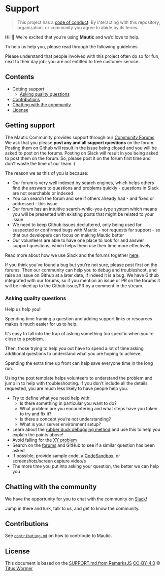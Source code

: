 # Support

> This project has a [code of conduct][coc].
> By interacting with this repository, organization, or community you agree to abide by its terms.

Hi!  👋
We’re excited that you’re using **Mautic** and we’d love to help.

To help us help you, please read through the following guidelines.

Please understand that people involved with this project often do so for fun, next to their day job; you are not entitled to free customer service.

## Contents

*   [Getting support](#getting-support)
    *   [Asking quality questions](#asking-quality-questions)
*   [Contributions](#contributions)
*   [Chatting with the community](#chatting-with-the-community)
*   [License](#license)

## Getting support

The Mautic Community provides support through our [Community Forums][forums]. We ask that you please **post any and all support questions** on the forum.  Posting them on Github will result in the issue being closed and you will be asked to post on the forums. Posting on Slack will result in you being asked to post them on the forum.  So, please post it on the forum first time and don't waste the time of our team :)

The reason we as this of you is because:

* Our forum is very well indexed by search engines, which helps others find the answers to questions and problems quickly - questions in Slack are not searchable or indexed
* You can search the forum and see if others already had - and fixed or addressed - this issue
* Our forum has an intuitive search-while-you-type system which means you will be presented with existing posts that might be related to your issue
* We need to keep Github issues decluttered, only being used for suspected or confirmed bugs with Mautic - not requests for support - so that our developers can focus on making Mautic better
* Our volunteers are able to have one place to look for and answer support questions, which helps them use their time more effectively

Read more about how we use Slack and the forums together [here][slack-forums].

If you think you've found a bug but you're not sure, please post first on the forums. Then our community can help you to debug and troubleshoot, and raise an issue on Github at a later date, if indeed it is a bug. We have Github integrated with our forums, so if you mention an issue or PR on the forums it will be linked up to the Github issue/PR by a comment in the stream.

### Asking quality questions

Help us help you!

Spending time framing a question and adding support links or resources makes it much easier for us to help.

It’s easy to fall into the trap of asking something too specific when you’re close to a problem.

Then, those trying to help you out have to spend a lot of time asking additional questions to understand what you are hoping to achieve.

Spending the extra time up front can help save everyone time in the long run.

Using the post template helps volunteers to understand the problem and jump in to help with troubleshooting. If you don't include all the details requested, you are much less likely to have people help you.

*   Try to define what you need help with:
    *   Is there something in particular you want to do?
    *   What problem are you encountering and what steps have you taken to try and fix it?
    *   Is there a concept you’re not understanding?
    *   What is your server environment setup? 
*   Learn about the [rubber duck debugging method][rubberduck] and use this to help you explain the points above!
*   Avoid falling for the [XY problem][xy]
*   Search on the [forums][forums] and GitHub to see if a similar question has been asked
*   If possible, provide sample code, a [CodeSandbox][codesandbox], or screenshots/screen capture video/s
*   The more time you put into asking your question, the better we can help you

## Chatting with the community

We have the opportunity for you to chat with the community on [Slack][chat]!

Jump in there and lurk, talk to us, and get to know the community.

## Contributions

See [`contributing.md`][contributing] on how to contribute to Mautic.

## License

This document is based on the [SUPPORT.md from RemarksJS][supportmd] [CC-BY-4.0][license] © [Titus Wormer][author]

<!-- Definitions -->

[license]: https://creativecommons.org/licenses/by/4.0/

[author]: https://wooorm.com

[coc]: https://github.com/mautic/mautic/blob/staging/code-of-conduct.md

[forums]: <https://forum.mautic.org>

[slack-forums]: <https://forum.mautic.org/t/using-the-community-forums-with-slack/12011>

[rubberduck]: https://rubberduckdebugging.com

[xy]: https://meta.stackexchange.com/questions/66377/what-is-the-xy-problem/66378#66378

[codesandbox]: https://codesandbox.io

[chat]: https://mautic.org/slack

[contributing]: contributing.md

[supportmd]: <https://github.com/remarkjs/.github/blob/main/support.md>
